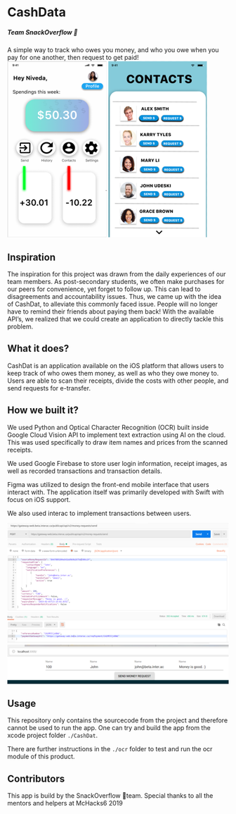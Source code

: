 # CashData
##### Team SnackOverflow 🌯
A simple way to track who owes you money, and who you owe when you pay for one another, then request to get paid!
![slt](https://github.com/danielwise14/Snack_Overflow/raw/master/img1.png "CashDat")
![slt](https://github.com/danielwise14/Snack_Overflow/raw/master/img2.png "CashDat")
## Inspiration
The inspiration for this project was drawn from the daily experiences of our team members. As post-secondary students, we often make purchases for our peers for convenience, yet forget to follow up. This can lead to disagreements and accountability issues. Thus, we came up with the idea of CashDat, to alleviate this commonly faced issue. People will no longer have to remind their friends about paying them back! With the available API’s, we realized that we could create an application to directly tackle this problem. 
## What it does?
CashDat is an application available on the iOS platform that allows users to keep track of who owes them money, as well as who they owe money to. Users are able to scan their receipts, divide the costs with other people, and send requests for e-transfer.
## How we built it?
We used Python and Optical Character Recognition (OCR) built inside Google Cloud Vision API to implement text extraction using AI on the cloud. This was used specifically to draw item names and prices from the scanned receipts.

We used Google Firebase to store user login information, receipt images, as well as recorded transactions and transaction details.

Figma was utilized to design the front-end mobile interface that users interact with. The application itself was primarily developed with Swift with focus on iOS support.

We also used interac to implement transactions between users.

![slt](https://github.com/danielwise14/Snack_Overflow/raw/master/img3.png "Interac")
![slt](https://github.com/danielwise14/Snack_Overflow/raw/master/img4.png "Interac")

## Usage
This repository only contains the sourcecode from the project and therefore cannot be used to run the app. One can try and build the app from the xcode project folder `./CashDat`.

There are further instructions in the `./ocr` folder to test and run the ocr module of this product.

## Contributors
This app is build by the SnackOverflow 🌯team. Special thanks to all the mentors and helpers at McHacks6 2019

